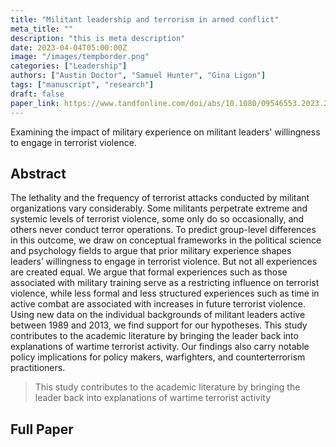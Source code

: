 ```yaml
---
title: "Militant leadership and terrorism in armed conflict"
meta_title: ""
description: "this is meta description"
date: 2023-04-04T05:00:00Z
image: "/images/tempborder.png"
categories: ["Leadership"]
authors: ["Austin Doctor", "Samuel Hunter", "Gina Ligon"]
tags: ["manuscript", "research"]
draft: false
paper_link: https://www.tandfonline.com/doi/abs/10.1080/09546553.2023.2189972
---
```


Examining the impact of military experience on militant leaders' willingness to engage in terrorist violence.

<!--more-->

## Abstract

The lethality and the frequency of terrorist attacks conducted by militant organizations vary considerably. Some militants perpetrate extreme and systemic levels of terrorist violence, some only do so occasionally, and others never conduct terror operations. To predict group-level differences in this outcome, we draw on conceptual frameworks in the political science and psychology fields to argue that prior military experience shapes leaders’ willingness to engage in terrorist violence. But not all experiences are created equal. We argue that formal experiences such as those associated with military training serve as a restricting influence on terrorist violence, while less formal and less structured experiences such as time in active combat are associated with increases in future terrorist violence. Using new data on the individual backgrounds of militant leaders active between 1989 and 2013, we find support for our hypotheses. This study contributes to the academic literature by bringing the leader back into explanations of wartime terrorist activity. Our findings also carry notable policy implications for policy makers, warfighters, and counterterrorism practitioners.

> This study contributes to the academic literature by bringing the leader back into explanations of wartime terrorist activity

## Full Paper